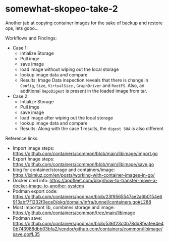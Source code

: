 # somewhat-skopeo-take-2
Another jab at copying container images for the sake of backup and restore ops, lets gooo...

Workflows and Findings:
- Case 1:
  - Intialize Storage
  - Pull imge
  - save image
  - load image without wiping out the local storage
  - lookup image data and compare
  - Results: Image Data inspection reveals that there is change in `Config`, `Size`, `VirtualSize` , `GraphDriver` and `RootFS`. Also, an additional `RepoDigest` is present in the loaded image from tar.
- Case 2:
  - Intialize Storage
  - Pull imge
  - save image
  - load image after wiping out the local storage
  - lookup image data and compare
  - Results: Along with the case 1 results, the `digest SHA` is also different


Reference links:
- Import image steps: https://github.com/containers/common/blob/main/libimage/import.go
- Export Image steps: https://github.com/containers/common/blob/main/libimage/save.go
- blog for container/storage and containers/image: https://iximiuz.com/en/posts/working-with-container-images-in-go/
- Docker cmd info: https://appfleet.com/blog/how-to-transfer-move-a-docker-image-to-another-system/
- Podman export code: https://github.com/containers/podman/blob/23f9565547ae2a6b0154e6913abf7f1232f0ece0/pkg/domain/infra/tunnel/containers.go#L288
- Most important lib, combines storage and image: https://github.com/containers/common/tree/main/libimage
- Podman save: https://github.com/containers/podman/blob/536f23c0b78dd8feafee4e40b743988dbb03bfa2/vendor/github.com/containers/common/libimage/save.go#L35